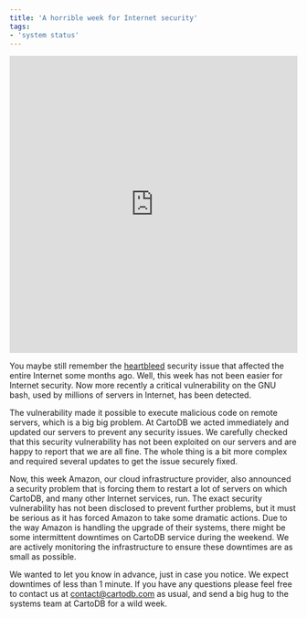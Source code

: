 ```yaml
---
title: 'A horrible week for Internet security'
tags:
- 'system status'
---
```


<div class="wrap">
	<iframe width='100%' height='520' frameborder='0' src='http://osm2.cartodb.com/viz/beeaf180-45a4-11e4-ab51-0e9d821ea90d/embed_map' allowfullscreen webkitallowfullscreen mozallowfullscreen oallowfullscreen msallowfullscreen></iframe>
</div>

You maybe still remember the [heartbleed](http://heartbleed.com/) security issue that affected the entire Internet some months ago. Well, this week has not been easier for Internet security. Now more recently a critical vulnerability on the GNU bash, used by millions of servers in Internet, has been detected. 

<!--more-->

The vulnerability made it possible to execute malicious code on remote servers, which is a big big problem. At CartoDB we acted immediately and updated our servers to prevent any security issues. We carefully checked that this security vulnerability has not been exploited on our servers and are happy to report that we are all fine. The whole thing is a bit more complex and required several updates to get the issue securely fixed.

Now, this week Amazon, our cloud infrastructure provider, also announced a security problem that is forcing them to restart a lot of servers on which CartoDB, and many other Internet services, run. The exact security vulnerability has not been disclosed to prevent further problems, but it must be serious as it has forced Amazon to take some dramatic actions. Due to the way Amazon is handling the upgrade of their systems, there might be some intermittent downtimes on CartoDB service during the weekend. We are actively monitoring the infrastructure to ensure these downtimes are as small as possible.

We wanted to let you know in advance, just in case you notice. We expect downtimes of less than 1 minute. If you have any questions please feel free to contact us at contact@cartodb.com as usual, and send a big hug to the systems team at CartoDB for a wild week.

